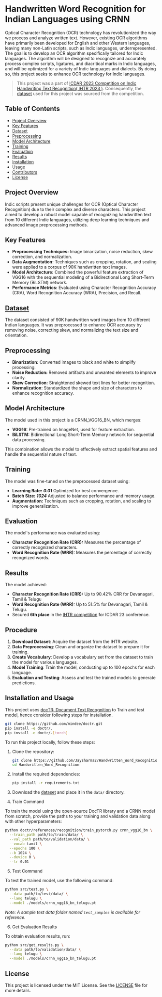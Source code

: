 
# Handwritten Word Recognition for Indian Languages using CRNN

Optical Character Recognition (OCR) technology has revolutionized the way we process and analyze written text. However, existing OCR algorithms have primarily been developed for English and other Western languages, leaving many non-Latin scripts, such as Indic languages, underrepresented. The goal is to develop an OCR algorithm specifically tailored for Indic languages. The algorithm will be designed to recognize and accurately process complex scripts, ligatures, and diacritical marks in Indic languages, and will be optimized for a variety of Indic languages and dialects. By doing so, this project seeks to enhance OCR technology for Indic languages.

> This project was a part of [ICDAR 2023 Competition on Indic Handwriting Text Recognition( IHTR 2023 )](https://ilocr.iiit.ac.in/ihtr/index.html). Consequently, the [dataset](https://ilocr.iiit.ac.in/ihtr/dataset.html) used for this project was sourced from the competition.

## Table of Contents

- [Project Overview](#project-overview)
- [Key Features](#key-features)
- [Dataset](#dataset)
- [Preprocessing](#preprocessing)
- [Model Architecture](#model-architecture)
- [Training](#training)
- [Evaluation](#evaluation)
- [Results](#results)
- [Installation](#installation)
- [Usage](#usage)
- [Contributors](#contributors)
- [License](#license)

## Project Overview

Indic scripts present unique challenges for OCR (Optical Character Recognition) due to their complex and diverse characters. This project aimed to develop a robust model capable of recognizing handwritten text from 10 different Indic languages, utilizing deep learning techniques and advanced image preprocessing methods.

## Key Features

- **Preprocessing Techniques:** Image binarization, noise reduction, skew correction, and normalization.
- **Data Augmentation:** Techniques such as cropping, rotation, and scaling were applied to a corpus of 90K handwritten text images.
- **Model Architecture:** Combined the powerful feature extraction of VGG16 with the sequential modeling of a Bidirectional Long Short-Term Memory (BiLSTM) network.
- **Performance Metrics:** Evaluated using Character Recognition Accuracy (CRA), Word Recognition Accuracy (WRA), Precision, and Recall.

## [Dataset](https://ilocr.iiit.ac.in/ihtr/dataset.html) 

The dataset consisted of 90K handwritten word images from 10 different Indian languages. It was preprocessed to enhance OCR accuracy by removing noise, correcting skew, and normalizing the text size and orientation.

## Preprocessing

- **Binarization:** Converted images to black and white to simplify processing.
- **Noise Reduction:** Removed artifacts and unwanted elements to improve clarity.
- **Skew Correction:** Straightened skewed text lines for better recognition.
- **Normalization:** Standardized the shape and size of characters to enhance recognition accuracy.

## Model Architecture

The model used in this project is a CRNN_VGG16_BN, which merges:

- **VGG16:** Pre-trained on ImageNet, used for feature extraction.
- **BiLSTM:** Bidirectional Long Short-Term Memory network for sequential data processing.

This combination allows the model to effectively extract spatial features and handle the sequential nature of text.

## Training

The model was fine-tuned on the preprocessed dataset using:

- **Learning Rate:** ***0.01*** Optimized for best convergence.
- **Batch Size:** ***1024*** Adjusted to balance performance and memory usage.
- **Augmentation:** Techniques such as cropping, rotation, and scaling to improve generalization.

## Evaluation

The model's performance was evaluated using:

- **Character Recognition Rate (CRR):** Measures the percentage of correctly recognized characters.
- **Word Recognition Rate (WRR):** Measures the percentage of correctly recognized words.

## Results

The model achieved:

- **Character Recognition Rate (CRR):** Up to 90.42% CRR  for Devanagari, Tamil & Telugu
- **Word Recognition Rate (WRR):** Up to 51.5% for Devanagari, Tamil & Telugu.
- Secured **6th place** in the [IHTR competition](https://ilocr.iiit.ac.in/ihtr/leaderboard.html) for ICDAR 23 conference.

## Procedure

1. **Download Dataset**: Acquire the dataset from the IHTR website.
2. **Data Preprocessing**: Clean and organize the dataset to prepare it for training.
3. **Create Vocabulary**: Develop a vocabulary set from the dataset to train the model for various languages.
4. **Model Training**: Train the model, conducting up to 100 epochs for each language.
5. **Evaluation and Testing**: Assess and test the trained models to generate predictions.


## Installation and Usage

This project uses [docTR: Document Text Recognition](https://github.com/mindee/doctr) to Train and test model, hence consider following steps for installation.
```sh
git clone https://github.com/mindee/doctr.git
pip install -e doctr/.
pip install -e doctr/.[torch]
```
To run this project locally, follow these steps:

1. Clone the repository:
   ```bash
   git clone https://github.com/Jaysharma2/Handwritten_Word_Recognition.git
   cd Handwritten_Word_Recognition
   ```

2. Install the required dependencies:
   ```bash
   pip install -r requirements.txt
   ```

3. Download the [dataset](https://ilocr.iiit.ac.in/ihtr/dataset.html)  and place it in the `data/` directory.

4. Train Command

To train the model using the open-source DocTR library and a CRNN model from scratch, provide the paths to your training and validation data along with other hyperparameters:

```bash
python doctr/references/recognition/train_pytorch.py crnn_vgg16_bn \
  --train_path path/to/train/data/ \
  --val_path path/to/validation/data/ \
  --vocab tamil \
  --epochs 100 \
  --b 1024 \
  --device 0 \
  --lr 0.01
```

5. Test Command

To test the trained model, use the following command:

```bash
python src/test.py \
  --data path/to/test/data/ \
  --lang telugu \
  --model ./models/crnn_vgg16_bn_telugu.pt
```

*Note: A sample test data folder named `test_samples` is available for reference.*

6.  Get Evaluation Results

To obtain evaluation results, run:

```bash
python src/get_results.py \
  --data path/to/validation/data/ \
  --lang telugu \
  --model ./models/crnn_vgg16_bn_telugu.pt
```

## License

This project is licensed under the MIT License. See the [LICENSE](LICENSE) file for more details.
